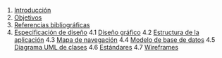 <p style="text-indent:20px; line-height:2; font-family: Arial, sans-serif; font-size: 12px; text-align: justify;">

1. [Introducción](/IAS-1/Introducción)
1. [Objetivos](/IAS-1/Objetivos)
1. [Referencias bibliográficas](/IAS-1/Referencias-bibliográficas)
1. [Especificación de diseño](/IAS-1/Especificación-de-diseño)
4.1 [Diseño gráfico](/IAS-1/Especificación-de-diseño/Diseño-gráfico)
4.2 [Estructura de la aplicación](/IAS-1/Especificación-de-diseño/Estructura-de-la-aplicación)
4.3 [Mapa de navegación](/IAS-1/Especificación-de-diseño/Mapa-de-navegación)
4.4 [Modelo de base de datos](/IAS-1/Especificación-de-diseño/Modelo-de-base-de-datos-entidad-relacion)
4.5 [Diagrama UML de clases](/IAS-1/Especificación-de-diseño/Diagrama-UML-de-clases)
4.6 [Estándares](/IAS-1/Especificación-de-diseño/Estándares)
4.7 [Wireframes](/IAS-1/Especificación-de-diseño/Wireframes)
</p>

